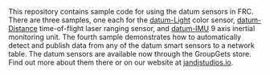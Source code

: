 This repository contains sample code for using the datum sensors in FRC.  There are three samples, one each for the [datum-Light][1] color sensor, [datum-Distance][2] time-of-flight laser ranging sensor, and [datum-IMU][3] 9 axis inertial monitoring unit.  The fourth sample demonstrates how to automatically detect and publish data from any of the datum smart sensors to a network table.  The datum sensors are available now through the GroupGets store.  Find out more about them there or on our website at [jandjstudios.io](https://jandjstudios.io).



[1]: https://store.groupgets.com/collections/datum-sensors/products/datum-light

[2]: https://store.groupgets.com/collections/datum-sensors/products/datum-distance

[3]: https://store.groupgets.com/collections/datum-sensors/products/datum-imu

